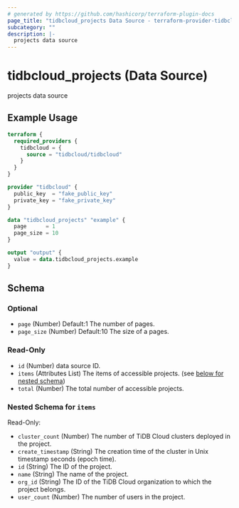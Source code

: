 ```yaml
---
# generated by https://github.com/hashicorp/terraform-plugin-docs
page_title: "tidbcloud_projects Data Source - terraform-provider-tidbcloud"
subcategory: ""
description: |-
  projects data source
---
```


# tidbcloud_projects (Data Source)

projects data source

## Example Usage

```terraform
terraform {
  required_providers {
    tidbcloud = {
      source = "tidbcloud/tidbcloud"
    }
  }
}

provider "tidbcloud" {
  public_key  = "fake_public_key"
  private_key = "fake_private_key"
}

data "tidbcloud_projects" "example" {
  page      = 1
  page_size = 10
}

output "output" {
  value = data.tidbcloud_projects.example
}
```

<!-- schema generated by tfplugindocs -->
## Schema

### Optional

- `page` (Number) Default:1 The number of pages.
- `page_size` (Number) Default:10 The size of a pages.

### Read-Only

- `id` (Number) data source ID.
- `items` (Attributes List) The items of accessible projects. (see [below for nested schema](#nestedatt--items))
- `total` (Number) The total number of accessible projects.

<a id="nestedatt--items"></a>
### Nested Schema for `items`

Read-Only:

- `cluster_count` (Number) The number of TiDB Cloud clusters deployed in the project.
- `create_timestamp` (String) The creation time of the cluster in Unix timestamp seconds (epoch time).
- `id` (String) The ID of the project.
- `name` (String) The name of the project.
- `org_id` (String) The ID of the TiDB Cloud organization to which the project belongs.
- `user_count` (Number) The number of users in the project.


